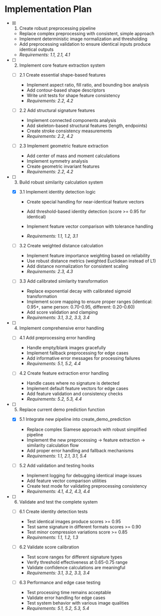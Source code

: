 # Implementation Plan

- [x] 1. Create robust preprocessing pipeline






  - Replace complex preprocessing with consistent, simple approach
  - Implement deterministic image normalization and thresholding
  - Add preprocessing validation to ensure identical inputs produce identical outputs
  - _Requirements: 1.1, 2.1, 4.1_

- [ ] 2. Implement core feature extraction system
  - [ ] 2.1 Create essential shape-based features
    - Implement aspect ratio, fill ratio, and bounding box analysis
    - Add contour-based shape descriptors
    - Write unit tests for shape feature consistency
    - _Requirements: 2.2, 4.2_

  - [ ] 2.2 Add structural signature features
    - Implement connected components analysis
    - Add skeleton-based structural features (length, endpoints)
    - Create stroke consistency measurements
    - _Requirements: 2.2, 4.2_

  - [ ] 2.3 Implement geometric feature extraction
    - Add center of mass and moment calculations
    - Implement symmetry analysis
    - Create geometric invariant features
    - _Requirements: 2.2, 4.2_

- [ ] 3. Build robust similarity calculation system
  - [x] 3.1 Implement identity detection logic



    - Create special handling for near-identical feature vectors
    - Add threshold-based identity detection (score >= 0.95 for identical)
    - Implement feature vector comparison with tolerance handling

    - _Requirements: 1.1, 1.2, 3.1_

  - [ ] 3.2 Create weighted distance calculation
    - Implement feature importance weighting based on reliability
    - Use robust distance metrics (weighted Euclidean instead of L1)
    - Add distance normalization for consistent scaling
    - _Requirements: 2.3, 4.3_



  - [ ] 3.3 Add calibrated similarity transformation
    - Replace exponential decay with calibrated sigmoid transformation
    - Implement score mapping to ensure proper ranges (identical: 0.95+, same person: 0.70-0.95, different: 0.20-0.60)
    - Add score validation and clamping
    - _Requirements: 3.1, 3.2, 3.3, 3.4_

- [ ] 4. Implement comprehensive error handling
  - [ ] 4.1 Add preprocessing error handling
    - Handle empty/blank images gracefully
    - Implement fallback preprocessing for edge cases
    - Add informative error messages for processing failures
    - _Requirements: 5.1, 5.2, 4.4_

  - [ ] 4.2 Create feature extraction error handling
    - Handle cases where no signature is detected
    - Implement default feature vectors for edge cases
    - Add feature validation and consistency checks
    - _Requirements: 5.2, 5.3, 4.4_

- [ ] 5. Replace current demo prediction function
  - [x] 5.1 Integrate new pipeline into create_demo_prediction



    - Replace complex Siamese approach with robust simplified pipeline
    - Implement the new preprocessing → feature extraction → similarity calculation flow
    - Add proper error handling and fallback mechanisms
    - _Requirements: 1.1, 2.1, 3.1, 5.4_

  - [ ] 5.2 Add validation and testing hooks
    - Implement logging for debugging identical image issues
    - Add feature vector comparison utilities
    - Create test mode for validating preprocessing consistency
    - _Requirements: 4.1, 4.2, 4.3, 4.4_

- [ ] 6. Validate and test the complete system
  - [ ] 6.1 Create identity detection tests
    - Test identical images produce scores >= 0.95
    - Test same signature in different formats scores >= 0.90
    - Test minor compression variations score >= 0.85
    - _Requirements: 1.1, 1.2, 1.3_

  - [ ] 6.2 Validate score calibration
    - Test score ranges for different signature types
    - Verify threshold effectiveness at 0.65-0.75 range
    - Validate confidence calculations are meaningful
    - _Requirements: 3.1, 3.2, 3.3, 3.4_

  - [ ] 6.3 Performance and edge case testing
    - Test processing time remains acceptable
    - Validate error handling for edge cases
    - Test system behavior with various image qualities
    - _Requirements: 5.1, 5.2, 5.3, 5.4_